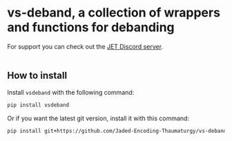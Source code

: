 # vs-deband, a collection of wrappers and functions for debanding

For support you can check out the [JET Discord server](https://discord.gg/XTpc6Fa9eB). <br><br>

## How to install

Install `vsdeband` with the following command:

```sh
pip install vsdeband
```

Or if you want the latest git version, install it with this command:

```sh
pip install git+https://github.com/Jaded-Encoding-Thaumaturgy/vs-deband.git
```

<br>
